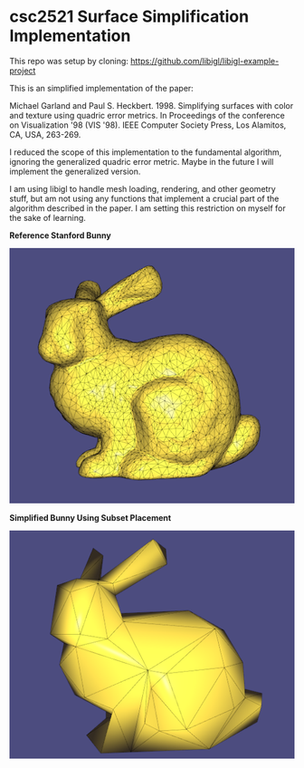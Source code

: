 # csc2521 Surface Simplification Implementation

This repo was setup by cloning: https://github.com/libigl/libigl-example-project

This is an simplified implementation of the paper:

Michael Garland and Paul S. Heckbert. 1998. Simplifying surfaces with color and texture using quadric error metrics. In Proceedings of the conference on Visualization '98 (VIS '98). IEEE Computer Society Press, Los Alamitos, CA, USA, 263-269.

I reduced the scope of this implementation to the fundamental algorithm, ignoring the generalized quadric error metric. Maybe in the future I will implement the generalized version.

I am using libigl to handle mesh loading, rendering, and other geometry stuff, but am not using any functions that implement a crucial part of the algorithm described in the paper. I am setting this restriction on myself for the sake of learning.

__Reference Stanford Bunny__


![pic](pics/referenceBunny.PNG)

__Simplified Bunny Using Subset Placement__


![pic](pics/subsetPlacementBunny.png)